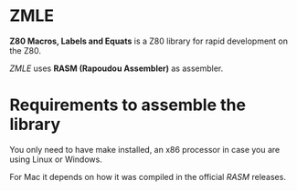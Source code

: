 #  ZMLE

**Z80 Macros, Labels and Equats** is a Z80 library for rapid development on the Z80.

*ZMLE* uses **RASM (Rapoudou Assembler)** as assembler.

#  Requirements to assemble the library

You only need to have make installed, an x86 processor in case you are using Linux or Windows.

For Mac it depends on how it was compiled in the official *RASM* releases.
